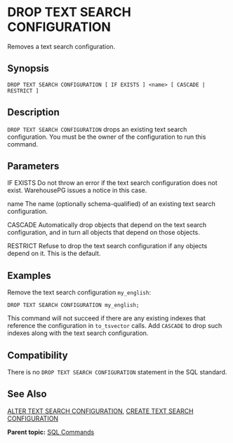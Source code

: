 # DROP TEXT SEARCH CONFIGURATION 

Removes a text search configuration.

## <a id="section2"></a>Synopsis 

```
DROP TEXT SEARCH CONFIGURATION [ IF EXISTS ] <name> [ CASCADE | RESTRICT ]
```

## <a id="section3"></a>Description 

`DROP TEXT SEARCH CONFIGURATION` drops an existing text search configuration. You must be the owner of the configuration to run this command.

## <a id="section4"></a>Parameters 

IF EXISTS
Do not throw an error if the text search configuration does not exist. WarehousePG issues a notice in this case.

name
The name \(optionally schema-qualified\) of an existing text search configuration.

CASCADE
Automatically drop objects that depend on the text search configuration, and in turn all objects that depend on those objects.

RESTRICT
Refuse to drop the text search configuration if any objects depend on it. This is the default.

## <a id="section5"></a>Examples 

Remove the text search configuration `my_english`:

```
DROP TEXT SEARCH CONFIGURATION my_english;
```

This command will not succeed if there are any existing indexes that reference the configuration in `to_tsvector` calls. Add `CASCADE` to drop such indexes along with the text search configuration.

## <a id="section6"></a>Compatibility 

There is no `DROP TEXT SEARCH CONFIGURATION` statement in the SQL standard.

## <a id="section7"></a>See Also 

[ALTER TEXT SEARCH CONFIGURATION](ALTER_TEXT_SEARCH_CONFIGURATION.html), [CREATE TEXT SEARCH CONFIGURATION](CREATE_TEXT_SEARCH_CONFIGURATION.html)

**Parent topic:** [SQL Commands](../sql_commands/sql_ref.html)

